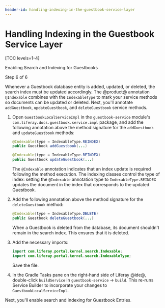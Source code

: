 ```yaml
---
header-id: handling-indexing-in-the-guestbook-service-layer
---
```


# Handling Indexing in the Guestbook Service Layer

[TOC levels=1-4]

<div class="learn-path-step row">
    <p id="stepTitle">Enabling Search and Indexing for Guestbooks</p><p>Step 6 of 6</p>
</div>

Whenever a Guestbook database entity is added, updated, or deleted, the search
index must be updated accordingly. The @product@ annotation `@Indexable`
combines with the `IndexableType` to mark your service methods so documents can
be updated or deleted. Next, you'll annotate `addGuestbook`, `updateGuestbook`,
and `deleteGuestbook` service methods. 

1.  Open `GuestbookLocalServiceImpl` in the `guestbook-service` module's 
    `com.liferay.docs.guestbook.service.impl` package, and add the following 
    annotation above the method signature for the `addGuestbook` and 
    `updateGuestbook` methods:

    ```java
    @Indexable(type = IndexableType.REINDEX)
    public Guestbook addGuestbook(...)

    @Indexable(type = IndexableType.REINDEX)
    public Guestbook updateGuestbook(...)
    ```

    The `@Indexable` annotation indicates that an index update is required
    following the method execution. The indexing classes control the type of
    index: setting the `@Indexable` annotation type to `IndexableType.REINDEX`
    updates the document in the index that corresponds to the updated Guestbook. 

2.  Add the following annotation above the method signature for the 
    `deleteGuestbook` method: 

    ```java
    @Indexable(type = IndexableType.DELETE)
    public Guestbook deleteGuestbook(...)
    ```

    When a Guestbook is deleted from the database, its document shouldn't
    remain in the search index. This ensures that it is deleted.

3.  Add the necessary imports:

    ```java
    import com.liferay.portal.kernel.search.Indexable;
    import com.liferay.portal.kernel.search.IndexableType;
    ```

    Save the file. 

4.  In the Gradle Tasks pane on the right-hand side of Liferay @ide@, 
    double-click `buildService` in `guestbook-service` &rarr; `build`. This 
    re-runs Service Builder to incorporate your changes to 
    `GuestbookLocalServiceImpl`. 

Next, you'll enable search and indexing for Guestbook Entries. 
